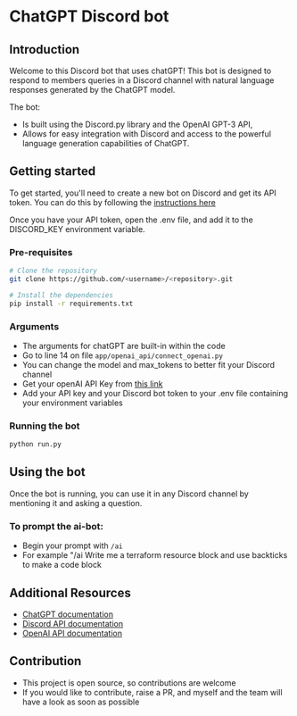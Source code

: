 # ChatGPT Discord bot

## Introduction

Welcome to this Discord bot that uses chatGPT! This bot is designed to respond to members queries in a Discord channel with natural language responses generated by the ChatGPT model. 

The bot:

- Is built using the Discord.py library and the OpenAI GPT-3 API,
- Allows for easy integration with Discord and access to the powerful language generation capabilities of ChatGPT.

## Getting started

To get started, you'll need to create a new bot on Discord and get its API token. You can do this by following the [instructions here](https://discordpy.readthedocs.io/en/latest/discord.html)

Once you have your API token, open the .env file, and add it to the DISCORD_KEY environment variable.

### Pre-requisites

```bash
# Clone the repository
git clone https://github.com/<username>/<repository>.git

# Install the dependencies
pip install -r requirements.txt
```

### Arguments

- The arguments for chatGPT are built-in within the code
- Go to line 14 on file `app/openai_api/connect_openai.py`
- You can change the model and max_tokens to better fit your Discord channel
- Get your openAI API Key from [this link](https://beta.openai.com/account/api-keys)
- Add your API key and your Discord bot token to your .env file containing your environment variables

### Running the bot

```bash
python run.py
```

## Using the bot

Once the bot is running, you can use it in any Discord channel by mentioning it and asking a question. 

### To prompt the ai-bot:

- Begin your prompt with `/ai`
- For example "/ai Write me a terraform resource block and use backticks to make a code block 

## Additional Resources

- [ChatGPT documentation](https://beta.openai.com/docs/models/gpt)
- [Discord API documentation](https://discordpy.readthedocs.io/en/latest/index.html)
- [OpenAI API documentation](https://beta.openai.com/docs/api-reference/introduction)

## Contribution

- This project is open source, so contributions are welcome
- If you would like to contribute, raise a PR, and myself and the team will have a look as soon as possible
